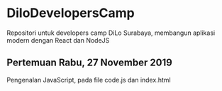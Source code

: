 # DiloDevelopersCamp
Repositori untuk developers camp DiLo Surabaya, membangun aplikasi modern dengan React dan NodeJS

## Pertemuan Rabu, 27 November 2019
Pengenalan JavaScript, pada file code.js dan index.html
